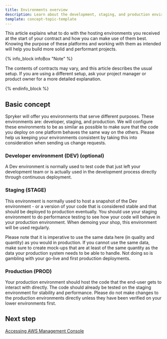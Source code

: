 ```yaml
---
title: Environments overview
description: Learn about the development, staging, and production environments of the Spryker Cloud Commerce OS
template: concept-topic-template
---
```


This article explains what to do with the hosting environments you received at the start of your contract and how you can make use of them best. Knowing the purpose of these platforms and working with them as intended will help you build more solid and performant projects.

{% info_block infoBox "Note" %}

The contents of contracts may vary, and this article describes the usual setup. If you are using a different setup, ask your project manager or product owner for a more detailed explanation.

{% endinfo_block %}

## Basic concept
Spryker will offer you environments that serve different purposes. These environments are: developer, staging, and production. We will configure these environments to be as similar as possible to make sure that the code you deploy on one platform behaves the same way on the others. Please help us keeping your environments consistent by taking this into consideration when sending us change requests.

### Developer environment (DEV) (optional)
A Dev environment is normally used to test code that just left your development team or is actually used in the development process directly through continuous deployment.

### Staging (STAGE)
This environment is normally used to host a snapshot of the Dev environment - or a version of your code that is considered stable and that should be deployed to production eventually. You should use your staging environment to do performance testing to see how your code will behave in your production environment. When demoing your shop, this environment will be used regularly.

Please note that it is imperative to use the same data here (in quality and quantity) as you would in production. If you cannot use the same data, make sure to create mock-ups that are at least of the same quantity as the data your production system needs to be able to handle.  Not doing so is gambling with your go-live and first production deployments.

### Production (PROD)

Your production environment should host the code that the end-user gets to interact with directly. The code should already be tested on the staging environment for stability and performance. Please do not make changes to the production environments directly unless they have been verified on your lower environments first.

## Next step
[Accessing AWS Management Console](/docs/cloud/dev/spryker-cloud-commerce-os/access/accessing-aws-management-console.html)

